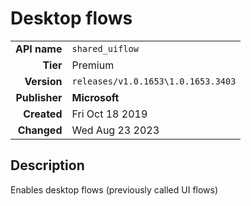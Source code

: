 # Desktop flows
| | |
|-:|-|
|**API name**|`shared_uiflow`|
|**Tier**|Premium|
|**Version**|`releases/v1.0.1653\1.0.1653.3403`|
|**Publisher**|**Microsoft**|
|**Created**|Fri Oct 18 2019|
|**Changed**|Wed Aug 23 2023|

## Description
Enables desktop flows (previously called UI flows)
